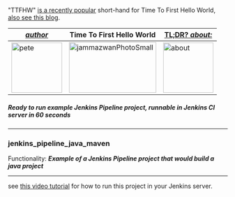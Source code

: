 "TTFHW" [is a recently popular](https://sendgrid.com/blog/three-ways-to-decrease-time-to-first-hello-world/) short-hand for Time To First Hello World, [also see this blog](https://betterologist.net/2016/08/jenkins-pipeline-ttfhw/).

|[**_author_**](https://betterologist.net/2016/06/jammazwan-for-hire/)|Time To First Hello World|[TL;DR? _about:_](https://youtu.be/lb0kqQYfNJw)|
| --- | --- | --- |
|<img class="style-svg" src="https://betterologist.net/wp-content/uploads/2016/05/pete-300x297.jpg" alt="pete" width="116" height="115" />|<img class="style-svg" src="https://betterologist.net/wp-content/uploads/2016/08/clockface.png" alt="jammazwanPhotoSmall" width="200" height="116" />|[<img class="style-svg" src="https://betterologist.net/wp-content/uploads/2016/08/jenkinsPipelineThumbnail.png" alt="about" width="115" height="115" />](https://youtu.be/lb0kqQYfNJw)|
##### Ready to run example Jenkins Pipeline project, runnable in Jenkins CI server in 60 seconds
---

### jenkins_pipeline_java_maven 

Functionality: **_Example of a Jenkins Pipeline project that would build a java project_**

---

see [this video tutorial](https://youtu.be/lb0kqQYfNJw) for how to run this project in your Jenkins server.
